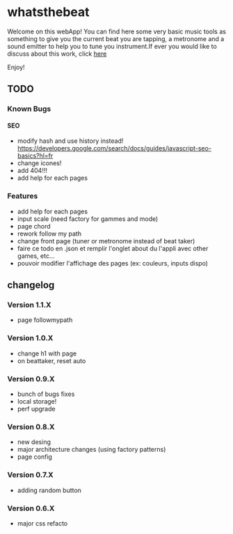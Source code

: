 # whatsthebeat

Welcome on this webApp!
You can find here some very basic music tools as something to give you the current beat you are tapping, a metronome and a sound emitter to help you to tune you instrument.If ever you would like to discuss about this work, click <a href="https://jgroc-de.github.io/">here</a>

Enjoy!

## TODO

### Known Bugs

#### SEO

- modify hash and use history instead! https://developers.google.com/search/docs/guides/javascript-seo-basics?hl=fr
- change icones!
- add 404!!!
- add help for each pages

### Features

- add help for each pages
- input scale (need factory for gammes and mode)
- page chord
- rework follow my path
- change front page (tuner or metronome instead of beat taker) 
- faire ce todo en .json et remplir l'onglet about du l'appli avec
other games, etc…
- pouvoir modifier l'affichage des pages (ex: couleurs, inputs dispo)

## changelog

### Version 1.1.X

- page followmypath

### Version 1.0.X

- change h1 with page
- on beattaker, reset auto

### Version 0.9.X

- bunch of bugs fixes
- local storage!
- perf upgrade

### Version 0.8.X

- new desing
- major architecture changes (using factory patterns)
- page config

### Version 0.7.X

- adding random button

### Version 0.6.X

- major css refacto
